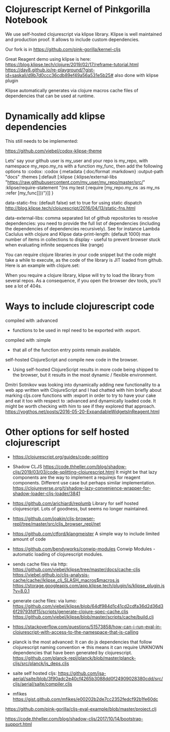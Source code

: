 # Clojurescript Kernel of Pinkgorilla Notebook

We use self-hosted clojurescript via klipse library.
Klipse is well maintained and production proof.
It allows to include custom dependencies.

Our fork is in https://github.com/pink-gorilla/kernel-cljs

Great Reagent demo using klipse is here: https://blog.klipse.tech/clojure/2019/02/17/reframe-tutorial.html
https://day8.github.io/re-playground/?gist-id=saskali/d9b7d0ccc36cdb89ef49a56a531e5b25# also done with klipse plugin


Klipse automatically generates via clojure macros cache files of dependencies that can be used
at runtime. 

# Dynamically add klipse dependencies 

This still needs to be implemented:

https://github.com/viebel/codox-klipse-theme

Lets' say your github user is my_user and your repo is my_repo, with namespace my_repo.my_ns with a function my_func, then add the following options to :codox:
:codox {:metadata {:doc/format :markdown}
:output-path "docs"
:themes [:default [:klipse
{:klipse/external-libs
"https://raw.githubusercontent.com/my_user/my_repo/master/src/"
:klipse/require-statement
"(ns my.test
(:require [my_repo.my_ns :as my_ns :refer [my_func]]))"}]]
}

data-static-fns: (default false) set to true for using static dispatch
    http://blog.klipse.tech/clojurescript/2016/04/13/static-fns.html
    
data-external-libs: comma separated list of github repositories to resolve dependencies: you need to provide the full list of dependencies (including the dependencies of dependencies recursively). See for instance Lambda Caclulus with clojure and Klipse
data-print-length: (default 1000) max number of items in collections to display - useful to prevent browser stuck when evaluating infinite sequences like (range)

You can require clojure libraries in your code snippet but the code might take a while to execute, as the code of the library is JIT loaded from github. Here is an example with clojure.set:

When you require a clojure library, klipse will try to load the library from several repos. As a consequence, if you open the browser dev tools, you’ll see a lot of 404s.


# Ways to include clojurescript code

compiled with :advanced
- functions to be used in repl need to be exported with :export. 

compiled with :simple
- that all of the function entry points remain available.

self-hosted ClojureScript and compile new code in the browser. 
- Using self-hosted ClojureScript results in more code being shipped to the browser, but it results in the most dynamic / flexible environment.

Dmitri Sotnikov was looking into dynamically adding new functionality to a web app written with ClojureScript and I had chatted with him briefly about marking cljs.core functions with :export in order to try to have your cake and eat it too with respect to :advanced and dynamically loaded code. It might be worth checking with him to see if they explored that approach.
https://yogthos.net/posts/2016-05-20-ExpandableWidgetsInReagent.html



# Other options for self hosted clojurescript

- https://clojurescript.org/guides/code-splitting

- Shadow CLJS
  https://code.thheller.com/blog/shadow-cljs/2019/03/03/code-splitting-clojurescript.html
  It might be that lazy components are the way to implement a requirejs for reagent components. Different use case but perhaps similar implementation.
  https://clojureverse.org/t/shadow-lazy-convenience-wrapper-for-shadow-loader-cljs-loader/3841


- https://github.com/arichiardi/replumb
  Library for self hosted clojurescript.
  Lots of goodness, but seems no longer maintained.
- https://github.com/joakin/cljs-browser-repl/tree/master/src/cljs_browser_repl/net
- https://github.com/ctford/klangmeister 
  A simple way to include limited amount of code


- https://github.com/bendyworks/conwip-modules
  Conwip Modules - automatic loading of clojurescript modules.


- sends cache files via http:
https://github.com/viebel/klipse/tree/master/docs/cache-cljs
https://viebel.github.io/cljs-analysis-cache/cache//klipse_clj_SLASH_macros$macros.js
https://storage.googleapis.com/app.klipse.tech/plugin/js/klipse_plugin.js?v=8.0.1

- generate cache files: 
  via lumo: https://github.com/viebel/klipse/blob/64df984d1c41cd2cdfa36d2d36d36f29793fdf15/scripts/generate-clojure-spec-cache.cljs
  https://github.com/viebel/klipse/blob/master/scripts/cache/build.clj

- https://stackoverflow.com/questions/51573858/how-can-i-run-eval-in-clojurescript-with-access-to-the-namespace-that-is-calling

- planck is the most advanced: It can do js dependencies that follow clojurescript naming convention =>
this means it can require UNKNOWN dependencies that have been generated by clojurescript.
https://github.com/planck-repl/planck/blob/master/planck-cljs/src/planck/js_deps.cljs

- saite self hosted cljs: https://github.com/jsa-aerial/saite/blob/3f90adc2e40cf4265b3088dd0f24909028380cdd/src/cljs/aerial/saite/compiler.cljs


- mfikes 
https://gist.github.com/mfikes/e00202b2de7cc2352fedcf92b1fe60dc





https://github.com/pink-gorilla/cljs-eval-example/blob/master/project.clj


https://code.thheller.com/blog/shadow-cljs/2017/10/14/bootstrap-support.html


